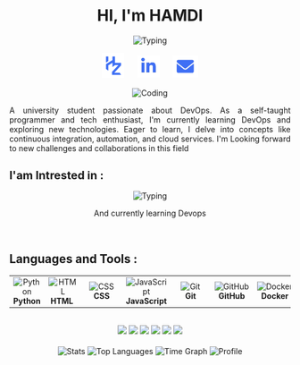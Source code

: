 <h1 align="center">HI, I'm HAMDI</h1>
<p align="center">
   <img src="https://readme-typing-svg.demolab.com?font=Fira+Code&pause=1000&color=3E6FF4&size=30&center=true&vCenter=true&width=450&duration=1500&pause=3000&lines=A+Devops+Enthusiast" width="auto" height="35" alt="Typing"/>
</p>
<p align="center">
  <a href="https://hamdiz-portfolio.vercel.app/"><img align="center" src="./img/hz.png" style="width:40px;padding-bottom:4px"  alt="Porfolio"/></a>
  &nbsp;&nbsp;&nbsp;&nbsp;
  <a href="https://www.linkedin.com/in/hamdi-zaghouan-98671b32a" target="_blank"><img align="center" src="./img/in.png" style="width:40px"  alt="LinkedIn"/></a>
  </a>
  &nbsp;&nbsp;&nbsp;&nbsp;
  <a href="https://mail.google.com/mail/u/0/?fs=1&tf=cm&source=mailto&to=hamdizaghouan21166@gmail.com" target="_blank"><img align="center" src="./img/env.png" style="width:45px"  alt="Email"/></a>
</p>
<p align="center">
  <img src="https://i.giphy.com/Ws6T5PN7wHv3cY8xy8.webp" width="500px" height="auto" alt="Coding"/>
</p>
<p align="justify">A university student passionate about DevOps. As a self-taught programmer and tech enthusiast, I'm currently learning DevOps and exploring new technologies. Eager to learn, I delve into concepts like continuous integration, automation, and cloud services. I'm Looking forward to new challenges and collaborations in this field</p>

<h2 align="left" style="font-size:20px">I'am Intrested in :</h2>
<p align="center">
   <img src="https://readme-typing-svg.demolab.com?font=Fira+Code&pause=1000&color=3E6FF4&size=30&center=true&vCenter=true&width=450&duration=1500&pause=1000&lines=Web+Development;CI/CD+Pipelines;Cloud+Computing;Infrastructure+As+Code" width="auto" height="35" alt="Typing"/>
</p>
<p align="center">And currently learning Devops</p>
<br>
<h2 align="left">Languages and Tools :</h2>
<table align="center">
<tr>
   <td align="center"><img src="https://cdn.worldvectorlogo.com/logos/python-5.svg" width="65" height="65" alt="Python"/><br><b>Python</b></td>
   <td align="center"><img src="https://cdn.worldvectorlogo.com/logos/html-1.svg" width="65" height="65" alt="HTML"/><br><b>&nbsp;HTML&nbsp;&nbsp;</b></td>
   <td align="center"><img src="https://cdn.worldvectorlogo.com/logos/css-3.svg" width="65" height="65" alt="CSS"/><br><b>&nbsp;&nbsp;&nbsp;&nbsp;CSS&nbsp;&nbsp;&nbsp;&nbsp;</b></td>
   <td align="center"><img src="https://cdn.worldvectorlogo.com/logos/logo-javascript.svg" width="65" height="65" alt="JavaScript"/><br><b>JavaScript</b></td>
   <td align="center"><img src="https://cdn.worldvectorlogo.com/logos/git-icon.svg" width="65" height="65" alt="Git"/><br><b>&nbsp;&nbsp;&nbsp;&nbsp;&nbsp;Git&nbsp;&nbsp;&nbsp;&nbsp;&nbsp;</b></td>
   <td align="center"><img src="https://cdn.worldvectorlogo.com/logos/github-icon-1.svg" width="65" height="65" alt="GitHub"/><br><b>&nbsp;&nbsp;GitHub&nbsp;&nbsp;</b></td>
   <td align="center"><img src="https://cdn.worldvectorlogo.com/logos/docker-4.svg" width="65" height="65" alt="Docker"/><br><b>&nbsp;&nbsp;Docker&nbsp;&nbsp;</b></td>
   <td align="center"><img src="https://cdn.worldvectorlogo.com/logos/aws-2.svg" width="65" height="65" alt="AWS"/><br><b>&nbsp;&nbsp;&nbsp;&nbsp;AWS&nbsp;&nbsp;&nbsp;&nbsp;</b></td>
   <td align="center"><img src="https://cdn.worldvectorlogo.com/logos/kubernets.svg" width="65" height="65" alt="Kubernetes"/><br><b>Kubernetes</b></td>
   <td align="center"><img src="https://www.sparks-formation.com/wp-content/uploads/2020/07/jenkins.png" width="65" height="70" alt="Jenkins"/><br><b>&nbsp;&nbsp;Jenkins&nbsp;&nbsp;</b></td>
   <td align="center"><img src="https://static-00.iconduck.com/assets.00/vagrant-icon-1981x2048-m89lsyi5.png" width="65" height="65" alt="Vagrant"/><br><b>&nbsp;Vagrant&nbsp;</b></td>
   <td align="center"><img src="https://upload.wikimedia.org/wikipedia/commons/d/d5/Virtualbox_logo.png" width="65" height="65" alt="VirtualBox"/><br><b>VirtualBox</b></td>
   <td align="center"><img src="https://cdn-icons-png.flaticon.com/512/6124/6124995.png" width="65" height="65" alt="Linux"/><br><b>&nbsp;&nbsp;&nbsp;Linux&nbsp;&nbsp;&nbsp;</b></td>
</tr>
</table>
<br>
<div align="center">
<a href="https://github.com/hamdiz0/Learning-Devops"><img src="https://github-readme-stats.vercel.app/api/pin/?username=hamdiz0&repo=LearningDevops&theme=transparent&cache-bust=123456789"></a>
<a href="https://github.com/hamdiz0/qr-code-generator"><img src="https://github-readme-stats.vercel.app/api/pin/?username=hamdiz0&repo=qr-code-generator&theme=transparent&cache-bust=123456789"></a>
<a href="https://github.com/hamdiz0/vote-app"><img src="https://github-readme-stats.vercel.app/api/pin/?username=hamdiz0&repo=vote-app&theme=transparent&cache-bust=123456789" ></a>
<a href="https://github.com/hamdiz0/employee-directory-app"><img src="https://github-readme-stats.vercel.app/api/pin/?username=hamdiz0&repo=employee-directory-app-aws&theme=transparent&cache-bust=123456789" ></a>
<a href="https://github.com/hamdiz0/online-boutique-app"><img src="https://github-readme-stats.vercel.app/api/pin/?username=hamdiz0&repo=online-boutique-app&theme=transparent&cache-bust=123456789" ></a>
<a href="https://github.com/hamdiz0/java-maven-app"><img src="https://github-readme-stats.vercel.app/api/pin/?username=hamdiz0&repo=java-maven-app&theme=transparent&cache-bust=123456789"></a>
</div>
<br>
<div align="center">
  <img align="center" src="http://github-profile-summary-cards.vercel.app/api/cards/stats?username=hamdiz0&theme=transparent" height="180em" alt="Stats"/>
  <img align="center" src="https://github-readme-stats.vercel.app/api/top-langs?username=hamdiz0&hide_border=true&no-bg=true&no-frame=true&layout=compact&theme=transparent&langs_count=8&hide=jupyter%20notebook,css" alt="Top Languages"/>
  <img align="center" src="http://github-profile-summary-cards.vercel.app/api/cards/productive-time?username=hamdiz0&theme=transparent&utcOffset=5.30" height="180em" alt="Time Graph"/>
  <img align="center" src="https://github-profile-summary-cards.vercel.app/api/cards/profile-details?username=hamdiz0&theme=transparent" alt='Profile'/>
</div>
<br>


